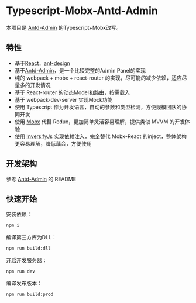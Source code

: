 # Typescript-Mobx-Antd-Admin

本项目是 [Antd-Admin](https://github.com/zuiidea/antd-admin) 的Typescript+Mobx改写。

## 特性
* 基于[React](https://github.com/facebook/react)，[ant-design](https://github.com/ant-design/ant-design)
* 基于[Antd-Admin](https://github.com/zuiidea/antd-admin)，是一个比较完整的Admin Panel的实现
* 纯的 webpack + mobx + react-router 的实现，尽可能的减少依赖，适应尽量多的开发情况 
* 基于 React-router 的动态Model和路由，按需载入
* 基于 webpack-dev-server 实现Mock功能
* 使用 Typescript 作为开发语言，自动的参数和类型检测，方便规模团队的协同开发
* 使用 [Mobx](https://github.com/mobxjs/mobx) 代替 Redux，更加简单灵活容易理解，提供类似 MVVM 的开发体验
* 使用 [InversifyJs](http://inversify.io/) 实现依赖注入，完全替代 Mobx-React 的inject，整体架构更容易理解，降低藕合，方便使用

## 开发架构
参考 [Antd-Admin](https://github.com/zuiidea/antd-admin) 的 README

## 快速开始

安装依赖：
```bash
npm i
```

编译第三方库为DLL：
```bash
npm run build:dll
```

开启开发服务器：
```bash
npm run dev
```

编译发布版本：
``` bash
npm run build:prod
```
